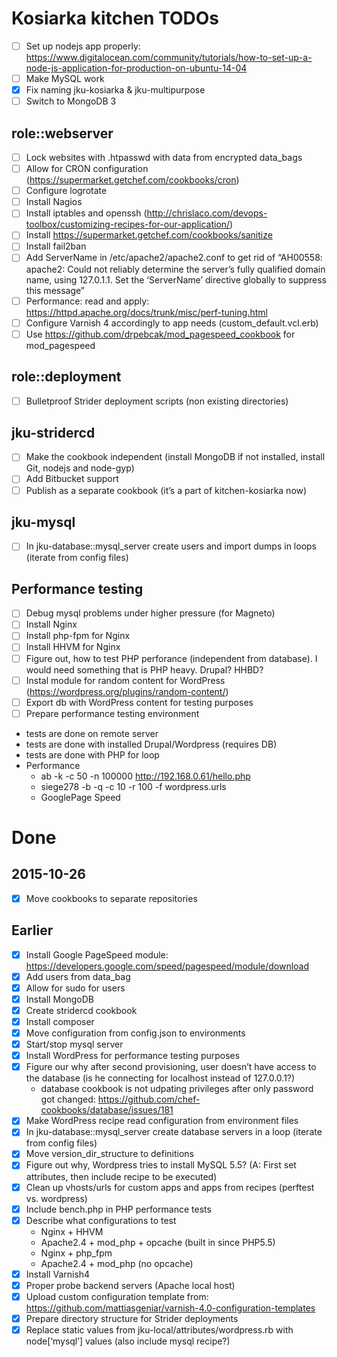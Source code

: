 # Kosiarka kitchen TODOs

- [ ] Set up nodejs app properly: https://www.digitalocean.com/community/tutorials/how-to-set-up-a-node-js-application-for-production-on-ubuntu-14-04
- [ ] Make MySQL work
- [x] Fix naming jku-kosiarka & jku-multipurpose
- [ ] Switch to MongoDB 3

## role::webserver

- [ ] Lock websites with .htpasswd with data from encrypted data_bags
- [ ] Allow for CRON configuration (https://supermarket.getchef.com/cookbooks/cron)
- [ ] Configure logrotate
- [ ] Install Nagios
- [ ] Install iptables and openssh (http://chrislaco.com/devops-toolbox/customizing-recipes-for-our-application/)
- [ ] Install https://supermarket.getchef.com/cookbooks/sanitize
- [ ] Install fail2ban
- [ ] Add ServerName in /etc/apache2/apache2.conf to get rid of “AH00558: apache2: Could not reliably determine the server’s fully qualified domain name, using 127.0.1.1. Set the ‘ServerName’ directive globally to suppress this message”
- [ ] Performance: read and apply: https://httpd.apache.org/docs/trunk/misc/perf-tuning.html
- [ ] Configure Varnish 4 accordingly to app needs (custom_default.vcl.erb)
- [ ] Use https://github.com/drpebcak/mod_pagespeed_cookbook for mod_pagespeed

## role::deployment

- [ ] Bulletproof Strider deployment scripts (non existing directories)

## jku-stridercd

- [ ] Make the cookbook independent (install MongoDB if not installed, install Git, nodejs and node-gyp)
- [ ] Add Bitbucket support
- [ ] Publish as a separate cookbook (it’s a part of kitchen-kosiarka now)

## jku-mysql

- [ ] In jku-database::mysql_server create users and import dumps in loops (iterate from config files)

## Performance testing

- [ ] Debug mysql problems under higher pressure (for Magneto)
- [ ] Install Nginx
- [ ] Install php-fpm for Nginx
- [ ] Install HHVM for Nginx
- [ ] Figure out, how to test PHP perforance (independent from database). I would need something that is PHP heavy. Drupal? HHBD?
- [ ] Instal module for random content for WordPress (https://wordpress.org/plugins/random-content/)
- [ ] Export db with WordPress content for testing purposes
- [ ] Prepare performance testing environment
- tests are done on remote server
- tests are done with installed Drupal/Wordpress (requires DB)
- tests are done with PHP for loop
- Performance
	- ab -k -c 50 -n 100000 http://192.168.0.61/hello.php
	- siege278 -b -q -c 10 -r 100 -f wordpress.urls
	- GooglePage Speed

# Done

## 2015-10-26

- [x] Move cookbooks to separate repositories

## Earlier

- [x] Install Google PageSpeed module: https://developers.google.com/speed/pagespeed/module/download
- [x] Add users from data_bag
- [x] Allow for sudo for users
- [x] Install MongoDB
- [x] Create stridercd cookbook
- [x] Install composer
- [x] Move configuration from config.json to environments
- [x] Start/stop mysql server
- [x] Install WordPress for performance testing purposes
- [x] Figure our why after second provisioning, user doesn’t have access to the database (is he connecting for localhost instead of 127.0.0.1?)
	- database cookbook is not udpating privileges after only password got changed: https://github.com/chef-cookbooks/database/issues/181
- [x] Make WordPress recipe read configuration from environment files
- [x] In jku-database::mysql_server create database servers in a loop (iterate from config files)
- [x] Move version_dir_structure to definitions
- [x] Figure out why, Wordpress tries to install MySQL 5.5? (A: First set attributes, then include recipe to be executed)
- [x] Clean up vhosts/urls for custom apps and apps from recipes (perftest vs. wordpress)
- [x] Include bench.php in PHP performance tests
- [x] Describe what configurations to test
	- Nginx + HHVM
	- Apache2.4 + mod_php + opcache (built in since PHP5.5)
	- Nginx + php_fpm
	- Apache2.4 + mod_php (no opcache)
- [x] Install Varnish4
- [x] Proper probe backend servers (Apache local host)
- [x] Upload custom configuration template from: https://github.com/mattiasgeniar/varnish-4.0-configuration-templates
- [x] Prepare directory structure for Strider deployments
- [x] Replace static values from jku-local/attributes/wordpress.rb with node[‘mysql’] values (also include mysql recipe?)

